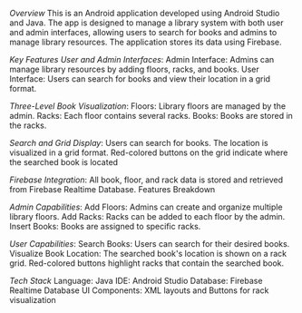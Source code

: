 *Overview*
This is an Android application developed using Android Studio and Java. The app is designed to manage a library system with both user and admin interfaces, allowing users to search for books and admins to manage library resources. The application stores its data using Firebase.

*Key Features*
*User and Admin Interfaces*:
Admin Interface: Admins can manage library resources by adding floors, racks, and books.
User Interface: Users can search for books and view their location in a grid format.

*Three-Level Book Visualization*:
Floors: Library floors are managed by the admin.
Racks: Each floor contains several racks.
Books: Books are stored in the racks.

*Search and Grid Display*:
Users can search for books. The location is visualized in a grid format.
Red-colored buttons on the grid indicate where the searched book is located

*Firebase Integration*:
All book, floor, and rack data is stored and retrieved from Firebase Realtime Database.
Features Breakdown

*Admin Capabilities*:
Add Floors: Admins can create and organize multiple library floors.
Add Racks: Racks can be added to each floor by the admin.
Insert Books: Books are assigned to specific racks.

*User Capabilities*:
Search Books: Users can search for their desired books.
Visualize Book Location: The searched book's location is shown on a rack grid. Red-colored buttons highlight racks that contain the searched book.

*Tech Stack*
Language: Java
IDE: Android Studio
Database: Firebase Realtime Database
UI Components: XML layouts and Buttons for rack visualization
